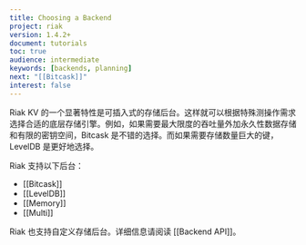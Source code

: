 ```yaml
---
title: Choosing a Backend
project: riak
version: 1.4.2+
document: tutorials
toc: true
audience: intermediate
keywords: [backends, planning]
next: "[[Bitcask]]"
interest: false
---
```


Riak KV 的一个显著特性是可插入式的存储后台。这样就可以根据特殊测操作需求选择合适的底层存储引擎。例如，如果需要最大限度的吞吐量外加永久性数据存储和有限的密钥空间，Bitcask 是不错的选择。而如果需要存储数量巨大的键，LevelDB 是更好地选择。

Riak 支持以下后台：

* [[Bitcask]]
* [[LevelDB]]
* [[Memory]]
* [[Multi]]

Riak 也支持自定义存储后台。详细信息请阅读 [[Backend API]]。
